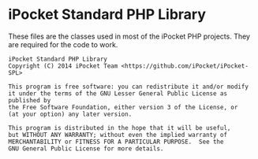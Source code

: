 # iPocket Standard PHP Library
These files are the classes used in most of the iPocket PHP projects.
They are required for the code to work.


	iPocket Standard PHP Library
	Copyright (C) 2014 iPocket Team <https://github.com/iPocket/iPocket-SPL>

	This program is free software: you can redistribute it and/or modify
	it under the terms of the GNU Lesser General Public License as published by
	the Free Software Foundation, either version 3 of the License, or
	(at your option) any later version.

	This program is distributed in the hope that it will be useful,
	but WITHOUT ANY WARRANTY; without even the implied warranty of
	MERCHANTABILITY or FITNESS FOR A PARTICULAR PURPOSE.  See the
	GNU General Public License for more details.